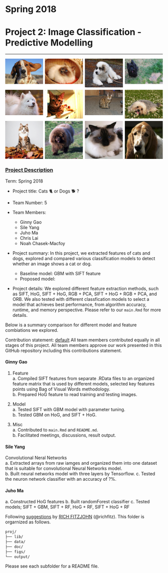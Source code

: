 # Spring 2018


# Project 2: Image Classification - Predictive Modelling

----

![image](figs/dog_cat.png)

### [Project Description](doc/)

Term: Spring 2018

+ Project title: Cats :cat2: or Dogs :dog2: ?
+ Team Number: 5
+ Team Members:
  + Ginny Gao
  + Sile Yang
  + Juho Ma
  + Chris Lai
  + Noah Chasek-Macfoy
                
+ Project summary: In this project, we extracted features of cats and dogs, explored and compared various classification models to detect whether an image shows a cat or dog.

  + Baseline model: GBM with SIFT feature
  + Proposed model:

+ Project details: We explored different feature extraction methods, such as SIFT, HoG, SIFT + HoG, RGB + PCA, SIFT + HoG + RGB + PCA, and ORB. We also tested with different classfication models to select a model that achieves best performance, from algorithm accuracy, runtime, and memory perspective. Please refer to our `main.Rmd` for more details.

Below is a summary comparison for different model and feature combiations we explored.

Contribution statement: [default](doc/a_note_on_contributions.md) All team members contributed equally in all stages of this project. All team members approve our work presented in this GitHub repository including this contributions statement.

#### Ginny Gao

1. Feature    
a. Compiled SIFT features from separate .RData files to an organized feature matrix that is used by different models, selected key features points using Bag of Visual Words methodology.  
b. Prepared HoG feature to read training and testing images.

2. Model  
a. Tested SIFT with GBM model with parameter tuning.  
b. Tested GBM on HoG, and SIFT + HoG.

3. Misc  
a. Contributed to `main.Rmd` and `README.md`.  
b. Facilitated meetings, discussions, result output.


#### Sile Yang

Convolutional Neral Networks  
a. Extracted arrays from raw iamges and organized them into one dataset that is suitable for convolutional Neural Networks model.  
b. Built neural networks model with three layers by Tensorflow.
c. Tested the neuron network classifier with an accuracy of ?%.

#### Juho Ma

a. Constructed HoG features
b. Built randomForest classifier
c. Tested models; SIFT + GBM, SIFT + RF, HoG + RF, SIFT + HoG + RF








Following [suggestions](http://nicercode.github.io/blog/2013-04-05-projects/) by [RICH FITZJOHN](http://nicercode.github.io/about/#Team) (@richfitz). This folder is orgarnized as follows.

```
proj/
├── lib/
├── data/
├── doc/
├── figs/
└── output/
```

Please see each subfolder for a README file.
